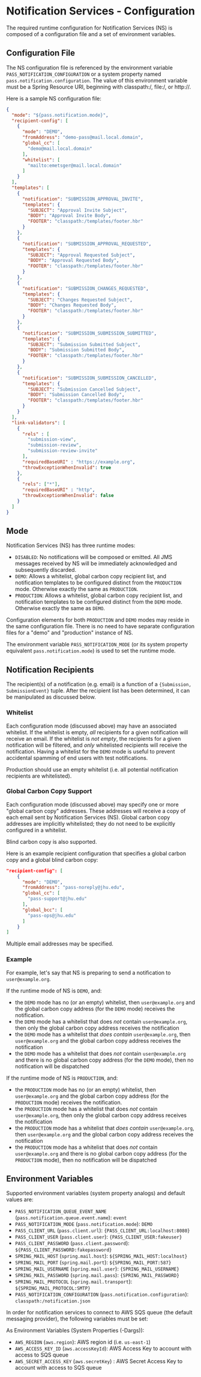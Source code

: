 # Notification Services - Configuration

The required runtime configuration for Notification Services (NS) is composed of a configuration file and a set of environment variables.

## Configuration File
The NS configuration file is referenced by the environment variable `PASS_NOTIFICATION_CONFIGURATION` or a system property 
named `pass.notification.configuration`. The value of this environment variable must be a Spring Resource URI, beginning 
with classpath:/, file:/, or http://.

Here is a sample NS configuration file:

```json
{
  "mode": "${pass.notification.mode}",
  "recipient-config": [
    {
      "mode": "DEMO",
      "fromAddress": "demo-pass@mail.local.domain",
      "global_cc": [
        "demo@mail.local.domain"
      ],
      "whitelist": [
        "mailto:emetsger@mail.local.domain"
      ]
    }
  ],
  "templates": [
    {
      "notification": "SUBMISSION_APPROVAL_INVITE",
      "templates": {
        "SUBJECT": "Approval Invite Subject",
        "BODY": "Approval Invite Body",
        "FOOTER": "classpath:/templates/footer.hbr"
      }
    },
    {
      "notification": "SUBMISSION_APPROVAL_REQUESTED",
      "templates": {
        "SUBJECT": "Approval Requested Subject",
        "BODY": "Approval Requested Body",
        "FOOTER": "classpath:/templates/footer.hbr"
      }
    },
    {
      "notification": "SUBMISSION_CHANGES_REQUESTED",
      "templates": {
        "SUBJECT": "Changes Requested Subject",
        "BODY": "Changes Requested Body",
        "FOOTER": "classpath:/templates/footer.hbr"
      }
    },
    {
      "notification": "SUBMISSION_SUBMISSION_SUBMITTED",
      "templates": {
        "SUBJECT": "Submission Submitted Subject",
        "BODY": "Submission Submitted Body",
        "FOOTER": "classpath:/templates/footer.hbr"
      }
    },
    {
      "notification": "SUBMISSION_SUBMISSION_CANCELLED",
      "templates": {
        "SUBJECT": "Submission Cancelled Subject",
        "BODY": "Submission Cancelled Body",
        "FOOTER": "classpath:/templates/footer.hbr"
      }
    }
  ],
  "link-validators": [
    {
      "rels" : [
        "submission-view",
        "submission-review",
        "submission-review-invite"
      ],
      "requiredBaseURI" : "https://example.org",
      "throwExceptionWhenInvalid": true
    }, 
    {
      "rels": ["*"],
      "requiredBaseURI" : "http",
      "throwExceptionWhenInvalid": false
    }
  ]
}
```

## Mode

Notification Services (NS) has three runtime modes:
- `DISABLED`: No notifications will be composed or emitted.  All JMS messages received by NS will be immediately acknowledged and subsequently discarded.
- `DEMO`: Allows a whitelist, global carbon copy recipient list, and notification templates to be configured distinct from the `PRODUCTION` mode.  Otherwise exactly the same as `PRODUCTION`.
- `PRODUCTION`: Allows a whitelist, global carbon copy recipient list, and notification templates to be configured distinct from the `DEMO` mode.  Otherwise exactly the same as `DEMO`.

Configuration elements for both `PRODUCTION` and `DEMO` modes may reside in the same configuration file.  There is no need to have separate configuration files for a "demo" and "production" instance of NS.

The environment variable `PASS_NOTIFICATION_MODE` (or its system property equivalent `pass.notification.mode`) is used to set the runtime mode.

## Notification Recipients

The recipient(s) of a notification (e.g. email) is a function of a `{Submission, SubmissionEvent}` tuple.  After the recipient list has been determined, it can be manipulated as discussed below.

### Whitelist

Each configuration mode (discussed above) may have an associated whitelist.  If the whitelist is empty, _all_ recipients for a given notification will receive an email.  If the whitelist is _not empty_, the recipients for a given notification will be filtered, and _only_ whitelisted recipients will receive the notification.  Having a whitelist for the `DEMO` mode is useful to prevent accidental spamming of end users with test notifications.

Production should use an empty whitelist (i.e. all potential notification recipients are whitelisted).

### Global Carbon Copy Support

Each configuration mode (discussed above) may specify one or more "global carbon copy" addresses.  These addresses will receive a copy of each email sent by Notification Services (NS).  Global carbon copy addresses are implicitly whitelisted; they do not need to be explicitly configured in a whitelist.

Blind carbon copy is also supported.

Here is an example recipient configuration that specifies a global carbon copy and a global blind carbon copy:

```json
"recipient-config": [
    {
      "mode": "DEMO",
      "fromAddress": "pass-noreply@jhu.edu",
      "global_cc": [
        "pass-support@jhu.edu"
      ],
      "global_bcc": [
        "pass-ops@jhu.edu"
      ]          
    }
]
```

Multiple email addresses may be specified.

### Example

For example, let's say that NS is preparing to send a notification to `user@example.org`.

If the runtime mode of NS is `DEMO`, and:
- the `DEMO` mode has no (or an empty) whitelist, then `user@example.org` and the global carbon copy address (for the `DEMO` mode) receives the notification.
- the `DEMO` mode has a whitelist that does _not_ contain `user@example.org`, then only the global carbon copy address receives the notification
- the `DEMO` mode has a whitelist that _does contain_ `user@example.org`, then `user@example.org` and the global carbon copy address receives the notification
- the `DEMO` mode has a whitelist that does _not_ contain `user@example.org` and there is no global carbon copy address (for the `DEMO` mode), then no notification will be dispatched

If the runtime mode of NS is `PRODUCTION`, and:
- the `PRODUCTION` mode has no (or an empty) whitelist, then `user@example.org` and the global carbon copy address (for the `PRODUCTION` mode) receives the notification.
- the `PRODUCTION` mode has a whitelist that does _not_ contain `user@example.org`, then only the global carbon copy address receives the notification
- the `PRODUCTION` mode has a whitelist that _does contain_ `user@example.org`, then `user@example.org` and the global carbon copy address receives the notification
- the `PRODUCTION` mode has a whitelist that does _not_ contain `user@example.org` and there is no global carbon copy address (for the `PRODUCTION` mode), then no notification will be dispatched

## Environment Variables

Supported environment variables (system property analogs) and default values are:

- `PASS_NOTIFICATION_QUEUE_EVENT_NAME` (`pass.notification.queue.event.name`): `event`
- `PASS_NOTIFICATION_MODE` (`pass.notification.mode`): `DEMO`
- `PASS_CLIENT_URL` (`pass.client.url`): `{PASS_CLIENT_URL:localhost:8080}`
- `PASS_CLIENT_USER` (`pass.client.user`): `{PASS_CLIENT_USER:fakeuser}`
- `PASS_CLIENT_PASSWORD` (`pass.client.password`): `${PASS_CLIENT_PASSWORD:fakepassword}`
- `SPRING_MAIL_HOST` (`spring.mail.host`): `${SPRING_MAIL_HOST:localhost}`
- `SPRING_MAIL_PORT` (`spring.mail.port`): `${SPRING_MAIL_PORT:587}`
- `SPRING_MAIL_USERNAME` (`spring.mail.user`): `{SPRING_MAIL_USERNAME}`
- `SPRING_MAIL_PASSWORD` (`spring.mail.pass`): `{SPRING_MAIL_PASSWORD}`
- `SPRING_MAIL_PROTOCOL` (`spring.mail.transport`): `${SPRING_MAIL_PROTOCOL:SMTP}`
- `PASS_NOTIFICATION_CONFIGURATION` (`pass.notification.configuration`): `classpath:/notification.json`

In order for notification services to connect to AWS SQS queue (the default messaging provider), the following variables must be set:

As Environment Variables (System Properties (-Dargs)):

- `AWS_REGION` (`aws.region`): AWS region id (i.e. `us-east-1`)
- `AWS_ACCESS_KEY_ID` (`aws.accessKeyId`): AWS Access Key to account with access to SQS queue
- `AWS_SECRET_ACCESS_KEY` (`aws.secretKey`) : AWS Secret Access Key to account with access to SQS queue
